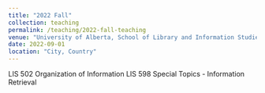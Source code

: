 ```yaml
---
title: "2022 Fall"
collection: teaching
permalink: /teaching/2022-fall-teaching
venue: "University of Alberta, School of Library and Information Studies"
date: 2022-09-01
location: "City, Country"
---
```


LIS 502 Organization of Information
LIS 598 Special Topics - Information Retrieval
